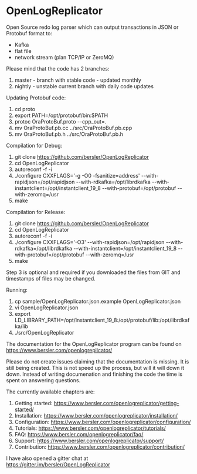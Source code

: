 # OpenLogReplicator
Open Source redo log parser which can output transactions in JSON or Protobuf format to:
* Kafka
* flat file
* network stream (plan TCP/IP or ZeroMQ)

Please mind that the code has 2 branches:
1. master - branch with stable code - updated monthly
2. nightly - unstable current branch with daily code updates

Updating Protobuf code:
1. cd proto
2. export PATH=/opt/protobuf/bin:$PATH
3. protoc OraProtoBuf.proto --cpp_out=.
4. mv OraProtoBuf.pb.cc ../src/OraProtoBuf.pb.cpp
5. mv OraProtoBuf.pb.h ../src/OraProtoBuf.pb.h

Compilation for Debug:
1. git clone https://github.com/bersler/OpenLogReplicator
2. cd OpenLogReplicator
3. autoreconf -f -i
4. ./configure CXXFLAGS='-g -O0 -fsanitize=address' --with-rapidjson=/opt/rapidjson --with-rdkafka=/opt/librdkafka --with-instantclient=/opt/instantclient_19_8 --with-protobuf=/opt/protobuf --with-zeromq=/usr
5. make

Compilation for Release:
1. git clone https://github.com/bersler/OpenLogReplicator
2. cd OpenLogReplicator
3. autoreconf -f -i
4. ./configure CXXFLAGS='-O3' --with-rapidjson=/opt/rapidjson --with-rdkafka=/opt/librdkafka --with-instantclient=/opt/instantclient_19_8 --with-protobuf=/opt/protobuf --with-zeromq=/usr
5. make

Step 3 is optional and required if you downloaded the files from GIT and timestamps of files may be changed.

Running:
1. cp sample/OpenLogReplicator.json.example OpenLogReplicator.json
2. vi OpenLogReplicator.json
3. export LD_LIBRARY_PATH=/opt/instantclient_19_8:/opt/protobuf/lib:/opt/librdkafka/lib
4. ./src/OpenLogReplicator

The documentation for the OpenLogReplicator program can be found on https://www.bersler.com/openlogreplicator/

Please do not create issues claiming that the documentation is missing. It is still being created. This is not speed up the process, but will it will down it down. Instead of writing documenation and finishing the code the time is spent on answering questions.

The currently available chapters are:

1. Getting started: https://www.bersler.com/openlogreplicator/getting-started/
2. Installation: https://www.bersler.com/openlogreplicator/installation/
3. Configuration: https://www.bersler.com/openlogreplicator/configuration/
4. Tutorials: https://www.bersler.com/openlogreplicator/tutorials/
5. FAQ: https://www.bersler.com/openlogreplicator/faq/
6. Support: https://www.bersler.com/openlogreplicator/support/
7. Contribution: https://www.bersler.com/openlogreplicator/contribution/

I have also opened a gitter chat at https://gitter.im/bersler/OpenLogReplicator
